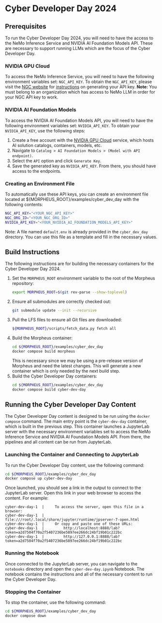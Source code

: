 <!--
SPDX-FileCopyrightText: Copyright (c) 2024, NVIDIA CORPORATION & AFFILIATES. All rights reserved.
SPDX-License-Identifier: Apache-2.0

Licensed under the Apache License, Version 2.0 (the "License");
you may not use this file except in compliance with the License.
You may obtain a copy of the License at

http://www.apache.org/licenses/LICENSE-2.0

Unless required by applicable law or agreed to in writing, software
distributed under the License is distributed on an "AS IS" BASIS,
WITHOUT WARRANTIES OR CONDITIONS OF ANY KIND, either express or implied.
See the License for the specific language governing permissions and
limitations under the License.
-->

# Cyber Developer Day 2024

## Prerequisites

To run the Cyber Developer Day 2024, you will need to have the access to the NeMo Inference Service and NVIDIA AI Foundation Models API. These are necessary to support running LLMs which are the focus of the Cyber Developer Day.

### NVIDIA GPU Cloud

To access the NeMo Inference Service, you will need to have the following environment variables set: `NGC_API_KEY`. To obtain the `NGC_API_KEY`, please visit the [NGC website](https://ngc.nvidia.com/) for [instructions](https://docs.nvidia.com/ngc/gpu-cloud/ngc-user-guide/index.html#generating-api-key) on generating your API key. **Note:** You must belong to an organization which has access to NeMo LLM in order for your NGC API key to work.

### NVIDIA AI Foundation Models

To access the NVIDIA AI Foundation Models API, you will need to have the following environment variables set: `NVIDIA_API_KEY`. To obtain your `NVIDIA_API_KEY`, use the following steps:
1. Create a free account with the [NVIDIA GPU Cloud](https://catalog.ngc.nvidia.com/) service, which hosts AI solution catalogs, containers, models, etc.
2. Navigate to `Catalog > AI Foundation Models > (Model with API endpoint)`.
3. Select the `API` option and click `Generate Key`.
4. Save the generated key as `NVIDIA_API_KEY`. From there, you should have access to the endpoints.

### Creating an Environment File

To automatically use these API keys, you can create an environment file located at ${MORPHEUS_ROOT}/examples/cyber_dev_day with the following contents:
```bash
NGC_API_KEY="<YOUR_NGC_API_KEY>"
NGC_ORG_ID="<YOUR_NGC_ORG_ID>"
NVIDIA_API_KEY="<YOUR_NVIDIA_AI_FOUNDATION_MODELS_API_KEY>"
```

Note: A file named `default.env` is already provided in the `cyber_dev_day` directory. You can use this file as a template and fill in the necessary values.

## Build Instructions

The following instructions are for building the necessary containers for the Cyber Developer Day 2024.

1. Set the `MORPHEUS_ROOT` environment variable to the root of the Morpheus repository:
   ```bash
   export MORPHEUS_ROOT=$(git rev-parse --show-toplevel)
   ```
2. Ensure all submodules are correctly checked out:
   ```bash
   git submodule update --init --recursive
   ```
3. Pull the LFS files to ensure all Git files are downloaded:
   ```bash
   ${MORPHEUS_ROOT}/scripts/fetch_data.py fetch all
   ```
4. Build the Morpheus container:
   ```bash
   cd ${MORPHEUS_ROOT}/examples/cyber_dev_day
   docker compose build morpheus
   ```
   This is necessary since we may be using a pre-release version of Morpheus and need the latest changes. This will generate a new container which is only needed by the next build step.
5. Build the Cyber Developer Day containers:
   ```bash
   cd ${MORPHEUS_ROOT}/examples/cyber_dev_day
   docker compose build cyber-dev-day
   ```

## Running the Cyber Developer Day Content

The Cyber Developer Day content is designed to be run using the `docker compose` command. The main entry point is the `cyber-dev-day` container, which is built in the previous step. This container launches a JupyterLab server with the necessary environment variables set to access the NeMo Inference Service and NVIDIA AI Foundation Models API. From there, the pipelines and all content can be run from JupyterLab.

### Launching the Container and Connecting to JupyterLab

To run the Cyber Developer Day content, use the following command:
```bash
cd ${MORPHEUS_ROOT}/examples/cyber_dev_day
docker compose up cyber-dev-day
```

Once launched, you should see a link in the output to connect to the JupyterLab server. Open this link in your web browser to access the content. For example:
```
cyber-dev-day-1  |     To access the server, open this file in a browser:
cyber-dev-day-1  |         file:///root/.local/share/jupyter/runtime/jpserver-7-open.html
cyber-dev-day-1  |     Or copy and paste one of these URLs:
cyber-dev-day-1  |         http://localhost:8888/lab?token=a2d7504f70a2f5407236be5897ee266dc24bf19b01c222bc
cyber-dev-day-1  |         http://127.0.0.1:8888/lab?token=a2d7504f70a2f5407236be5897ee266dc24bf19b01c222bc
```

### Running the Notebook

Once connected to the JupyterLab server, you can navigate to the `notebooks` directory and open the `cyber-dev-day.ipynb` Notebook. The notebook contains the instructions and all of the necessary content to run the Cyber Developer Day.

### Stopping the Container

To stop the container, use the following command:
```bash
cd ${MORPHEUS_ROOT}/examples/cyber_dev_day
docker compose down
```
